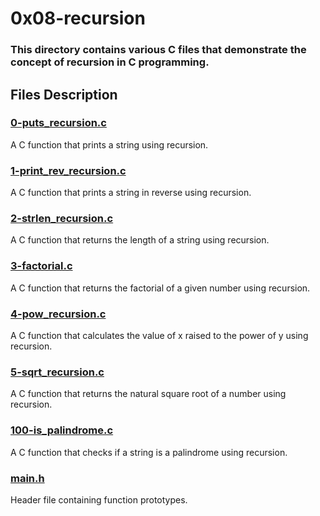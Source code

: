 # 0x08-recursion
### This directory contains various C files that demonstrate the concept of recursion in C programming.

## Files Description
### [0-puts_recursion.c](https://github.com/Assiminee/alx-low_level_programming/blob/main/0x08-recursion/0-puts_recursion.c)
A C function that prints a string using recursion.

### [1-print_rev_recursion.c](https://github.com/Assiminee/alx-low_level_programming/blob/main/0x08-recursion/1-print_rev_recursion.c)
A C function that prints a string in reverse using recursion.

### [2-strlen_recursion.c](https://github.com/Assiminee/alx-low_level_programming/blob/main/0x08-recursion/2-strlen_recursion.c)
A C function that returns the length of a string using recursion.

### [3-factorial.c](https://github.com/Assiminee/alx-low_level_programming/blob/main/0x08-recursion/3-factorial.c)
A C function that returns the factorial of a given number using recursion.

### [4-pow_recursion.c](https://github.com/Assiminee/alx-low_level_programming/blob/main/0x08-recursion/4-pow_recursion.c)
A C function that calculates the value of x raised to the power of y using recursion.

### [5-sqrt_recursion.c](https://github.com/Assiminee/alx-low_level_programming/blob/main/0x08-recursion/5-sqrt_recursion.c)
A C function that returns the natural square root of a number using recursion.

### [100-is_palindrome.c](https://github.com/Assiminee/alx-low_level_programming/blob/main/0x08-recursion/100-is_palindrome.c)
A C function that checks if a string is a palindrome using recursion.

### [main.h](https://github.com/Assiminee/alx-low_level_programming/blob/main/0x08-recursion/main.h)
Header file containing function prototypes.

